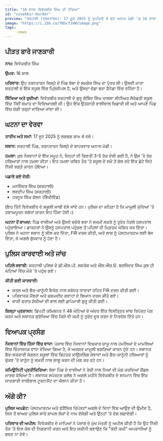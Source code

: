 ```yaml
---
title: "16 ਸਾਲਾ ਵਿਵੇਕਬੀਰ ਸਿੰਘ ਦੀ ਹੱਤਿਆ"
id: "vivekbir-murder"
preview: "ਸਰਹਾਲੀ (ਤਰਨਤਾਰਨ): 17 ਜੂਨ 2025 ਨੂੰ ਦੁਪਹਿਰੀ 4 ਵਜੇ ਅਨਾਜ ਮੰਡੀ ’ਚ 16 ਸਾਲਾ ਵਿਵੇਕਬੀਰ ਸਿੰਘ ‘ਤੇ ਤੇਜ਼ ਧਾਰ ਵਾਲੇ ਹਥਿਆਰਾਂ ਨਾਲ ਹਮਲਾ ਹੋਇਆ। ਇਸ ਹਮਲੇ ਵਿੱਚ ਵਿਵੇਕਬੀਰ ਦੀ ਮੌਤ ਹੋ ਗਈ। ਪੁਲਿਸ ਨੇ ਤਿੰਨ ਮੁਲਜ਼ਮਾਂ ਨੂੰ ਗ੍ਰਿਫ਼ਤਾਰ ਕਰ ਲਿਆ ਹੈ। ਪੂਰੀ ਖ਼ਬਰ ਪੜ੍ਹਨ ਲਈ 'ਪੂਰਾ ਪੜ੍ਹੋ' ਬਟਨ 'ਤੇ ਕਲਿੱਕ ਕਰੋ..."
image: "https://i.ibb.co/YBScfJXW/image.png"
tags: 
     -news
---
```

<h2>ਪੀੜਤ ਬਾਰੇ ਜਾਣਕਾਰੀ</h2>
<p><strong>ਨਾਮ:</strong> ਵਿਵੇਕਬੀਰ ਸਿੰਘ</p>
<p><strong>ਉਮਰ:</strong> 16 ਸਾਲ</p>
<p><strong>ਪਰਿਵਾਰ:</strong> ਉਹ ਤਰਨਤਾਰਨ ਜ਼ਿਲ੍ਹੇ ਦੇ ਪਿੰਡ ਥੱਥਾ ਦੇ ਸ਼ਮਸ਼ੇਰ ਸਿੰਘ ਦਾ ਪੁੱਤਰ ਸੀ। ਉਸਦੀ ਮਾਤਾ ਸਰਹਾਲੀ ਦੇ ਇੱਕ ਸਕੂਲ ਵਿੱਚ ਪ੍ਰਿੰਸੀਪਲ ਹੈ, ਅਤੇ ਉਸਦਾ ਵੱਡਾ ਭਰਾ ਕੈਨੇਡਾ ਵਿੱਚ ਰਹਿੰਦਾ ਹੈ।</p>
<p><strong>ਸਿੱਖਿਆ ਅਤੇ ਰੁਚੀਆਂ:</strong> ਵਿਵੇਕਬੀਰ ਸਰਹਾਲੀ ਦੇ ਗੁਰੂ ਗੋਬਿੰਦ ਸਿੰਘ ਖਾਲਸਾ ਸੀਨੀਅਰ ਸੈਕੰਡਰੀ ਸਕੂਲ ਵਿੱਚ 11ਵੀਂ ਜਮਾਤ ਦਾ ਵਿਦਿਆਰਥੀ ਸੀ। ਉਹ ਇੱਕ ਉਤਸ਼ਾਹੀ ਵਾਲੀਬਾਲ ਖਿਡਾਰੀ ਸੀ ਅਤੇ ਆਪਣੇ ਪਿੰਡ ਵਿੱਚ ਚੰਗੀ ਤਰ੍ਹਾਂ ਜਾਣਿਆ ਜਾਂਦਾ ਸੀ।</p>

<h2>ਘਟਨਾ ਦਾ ਵੇਰਵਾ</h2>
<p><strong>ਤਾਰੀਖ ਅਤੇ ਸਮਾਂ:</strong> 17 ਜੂਨ 2025 ਨੂੰ ਲਗਭਗ ਸ਼ਾਮ 4 ਵਜੇ।</p>
<p><strong>ਸਥਾਨ:</strong> ਸਰਹਾਲੀ ਪਿੰਡ, ਤਰਨਤਾਰਨ ਜ਼ਿਲ੍ਹੇ ਦੇ ਬਾਹਰਵਾਰ ਅਨਾਜ ਮੰਡੀ।</p>
<p><strong>ਹਮਲਾ:</strong> ਕੁਝ ਨੌਜਵਾਨਾਂ ਦੇ ਇੱਕ ਸਮੂਹ ਨੇ, ਜਿਨ੍ਹਾਂ ਦੀ ਗਿਣਤੀ 3-5 ਤੱਕ ਦੱਸੀ ਗਈ ਹੈ, ਨੇ ਉਸ 'ਤੇ ਤੇਜ਼ ਹਥਿਆਰਾਂ ਨਾਲ ਹਮਲਾ ਕੀਤਾ। ਇਹ ਹਮਲਾ ਕਥਿਤ ਤੌਰ 'ਤੇ ਸਕੂਲ ਦੇ ਸਮੇਂ ਤੋਂ ਚੱਲ ਰਹੇ ਇੱਕ ਛੋਟੇ ਜਿਹੇ ਨਿੱਜੀ ਝਗੜੇ ਕਾਰਨ ਹੋਇਆ।</p>
<p><strong>ਪਛਾਣੇ ਗਏ ਦੋਸ਼ੀ:</strong></p>
<ul>
    <li>ਮਨਜਿੰਦਰ ਸਿੰਘ (ਸਰਹਾਲੀ)</li>
    <li>ਲਵਦੀਪ ਸਿੰਘ (ਸਰਹਾਲੀ)</li>
    <li>ਹਰਨੂਰ ਸਿੰਘ ਗੋਲਨ (ਭਿੱਖੀਵਿੰਡ)</li>
</ul>
<p>(ਇਹ ਤਿੰਨੋਂ ਵਿਵੇਕਬੀਰ ਦੇ ਸਕੂਲੀ ਸਾਥੀ ਦੱਸੇ ਜਾਂਦੇ ਹਨ। ਪੁਲਿਸ ਦਾ ਕਹਿਣਾ ਹੈ ਕਿ ਮਾਮੂਲੀ ਮੁੱਦਿਆਂ 'ਤੇ ਤਣਾਅਪੂਰਨ ਸਬੰਧਾਂ ਕਾਰਨ ਇਹ ਹਿੰਸਾ ਹੋਈ।)</p>
<p><strong>ਘਟਨਾ ਤੋਂ ਬਾਅਦ:</strong> ਪਿੰਡ ਵਾਸੀਆਂ ਅਤੇ ਉਸਦੇ ਚਚੇਰੇ ਭਰਾ ਨੇ ਜ਼ਖਮੀ ਲੜਕੇ ਨੂੰ ਤੁਰੰਤ ਨੇੜਲੇ ਹਸਪਤਾਲ ਪਹੁੰਚਾਇਆ। ਡਾਕਟਰਾਂ ਨੇ ਉਸਨੂੰ ਹਸਪਤਾਲ ਪਹੁੰਚਣ ਤੋਂ ਪਹਿਲਾਂ ਹੀ ਮ੍ਰਿਤਕ ਘੋਸ਼ਿਤ ਕਰ ਦਿੱਤਾ। ਪੁਲਿਸ ਨੇ ਘਟਨਾ ਸਥਾਨ ਨੂੰ ਸੀਲ ਕਰ ਦਿੱਤਾ, FIR ਦਰਜ ਕੀਤੀ, ਅਤੇ ਲਾਸ਼ ਨੂੰ ਪੋਸਟਮਾਰਟਮ ਲਈ ਭੇਜ ਦਿੱਤਾ, ਜੋ ਅਗਲੇ ਬੁੱਧਵਾਰ ਨੂੰ ਹੋਣਾ ਹੈ।</p>

<h2>ਪੁਲਿਸ ਕਾਰਵਾਈ ਅਤੇ ਜਾਂਚ</h2>
<p><strong>ਪਹਿਲੇ ਜਵਾਬੀ:</strong> ਸਰਹਾਲੀ ਪੁਲਿਸ ਦੇ ਡੀ.ਐੱਸ.ਪੀ. ਲਵਕੇਸ਼ ਅਤੇ ਐੱਸ.ਐੱਚ.ਓ. ਬਰਜਿੰਦਰ ਸਿੰਘ ਕੁਝ ਹੀ ਘੰਟਿਆਂ ਵਿੱਚ ਮੌਕੇ 'ਤੇ ਪਹੁੰਚ ਗਏ।</p>
<p><strong>ਕੀਤੀ ਗਈ ਕਾਰਵਾਈ:</strong></p>
<ul>
    <li>ਕਤਲ ਅਤੇ ਗੈਰ-ਕਾਨੂੰਨੀ ਇਕੱਠ ਨਾਲ ਸਬੰਧਤ ਧਾਰਾਵਾਂ ਤਹਿਤ FIR ਦਰਜ ਕੀਤੀ ਗਈ।</li>
    <li>ਪਰਿਵਾਰਕ ਮੈਂਬਰਾਂ ਅਤੇ ਚਸ਼ਮਦੀਦ ਗਵਾਹਾਂ ਦੇ ਬਿਆਨ ਦਰਜ ਕੀਤੇ ਗਏ।</li>
    <li>ਬਾਕੀ ਫਰਾਰ ਸ਼ੱਕੀਆਂ ਦੀ ਭਾਲ ਲਈ ਛਾਪੇਮਾਰੀ ਸ਼ੁਰੂ ਕੀਤੀ ਗਈ।</li>
</ul>
<p><strong>ਜ਼ਿਲ੍ਹਾ ਪ੍ਰਸ਼ਾਸਨ:</strong> ਡਿਪਟੀ ਕਮਿਸ਼ਨਰ ਨੇ 48 ਘੰਟਿਆਂ ਦੇ ਅੰਦਰ ਇੱਕ ਵਿਸਤ੍ਰਿਤ ਜਾਂਚ ਰਿਪੋਰਟ ਪੇਸ਼ ਕਰਨ ਅਤੇ ਸਥਾਨਕ ਸੁਰੱਖਿਆ ਵਿੱਚ ਕਿਸੇ ਵੀ ਕਮੀ ਨੂੰ ਤੁਰੰਤ ਦੂਰ ਕਰਨ ਦੇ ਨਿਰਦੇਸ਼ ਦਿੱਤੇ ਹਨ।</p>

<h2>ਵਿਆਪਕ ਪ੍ਰਸੰਗ</h2>
<p><strong>ਨੌਜਵਾਨਾਂ ਵਿੱਚ ਹਿੰਸਾ ਵਿੱਚ ਵਾਧਾ:</strong> ਪੰਜਾਬ ਵਿੱਚ ਨੌਜਵਾਨਾਂ ਵਿਚਕਾਰ ਚਾਕੂ ਨਾਲ ਹਮਲਿਆਂ ਦੇ ਮਾਮਲਿਆਂ ਵਿੱਚ ਚਿੰਤਾਜਨਕ ਵਾਧਾ ਦੇਖਿਆ ਗਿਆ ਹੈ, ਜੋ ਅਕਸਰ ਮਾਮੂਲੀ ਝਗੜਿਆਂ ਕਾਰਨ ਹੁੰਦੇ ਹਨ। ਸਥਾਨਕ ਗੈਰ-ਸਰਕਾਰੀ ਸੰਗਠਨ ਸਕੂਲਾਂ ਵਿੱਚ ਬਿਹਤਰ ਕਾਉਂਸਲਿੰਗ ਸੇਵਾਵਾਂ ਅਤੇ ਗੈਰ-ਕਾਨੂੰਨੀ ਹਥਿਆਰਾਂ ਨੂੰ ਚੁੱਕਣ 'ਤੇ ਕਾਨੂੰਨ ਨੂੰ ਸਖ਼ਤੀ ਨਾਲ ਲਾਗੂ ਕਰਨ ਦੀ ਮੰਗ ਕਰ ਰਹੇ ਹਨ।</p>
<p><strong>ਕਮਿਊਨਿਟੀ ਪ੍ਰਤੀਕਿਰਿਆ:</strong> ਥੱਥਾ ਪਿੰਡ ਦੇ ਵਾਸੀਆਂ ਨੇ ਤੇਜ਼ੀ ਨਾਲ ਨਿਆਂ ਦੀ ਮੰਗ ਕਰਦਿਆਂ ਕੈਂਡਲ ਮਾਰਚ ਕੱਢਿਆ ਹੈ। ਸਥਾਨਕ ਸਪੋਰਟਸ ਕਲੱਬ ਨੇ ਅਗਲੇ ਮਹੀਨੇ ਵਿਵੇਕਬੀਰ ਦੇ ਸਨਮਾਨ ਵਿੱਚ ਇੱਕ ਯਾਦਗਾਰੀ ਵਾਲੀਬਾਲ ਟੂਰਨਾਮੈਂਟ ਦਾ ਐਲਾਨ ਕੀਤਾ ਹੈ।</p>

<h2>ਅੱਗੇ ਕੀ?</h2>
<p><strong>ਪੁਲਿਸ ਅਪਡੇਟ:</strong> ਪੋਸਟਮਾਰਟਮ ਅਤੇ ਫੋਰੈਂਸਿਕ ਰਿਪੋਰਟਾਂ ਅਗਲੇ ਦੋ ਦਿਨਾਂ ਵਿੱਚ ਆਉਣ ਦੀ ਉਮੀਦ ਹੈ, ਜਿਸ ਤੋਂ ਬਾਅਦ ਪੁਲਿਸ ਸਾਰੇ ਸ਼ਾਮਲ ਲੋਕਾਂ ਦੇ ਨਾਮ ਦੱਸੇਗੀ ਅਤੇ ਉਨ੍ਹਾਂ 'ਤੇ ਦੋਸ਼ ਲਗਾਏਗੀ।</p>
<p><strong>ਪਰਿਵਾਰ ਦੀ ਅਪੀਲ:</strong> ਵਿਵੇਕਬੀਰ ਦੇ ਮਾਪਿਆਂ ਨੇ ਪੰਜਾਬ ਦੇ ਮੁੱਖ ਮੰਤਰੀ ਨੂੰ ਅਪੀਲ ਕੀਤੀ ਹੈ ਕਿ ਉਹ ਨਿੱਜੀ ਤੌਰ 'ਤੇ ਇਸ ਕੇਸ ਦੀ ਨਿਗਰਾਨੀ ਕਰਨ ਅਤੇ ਇਹ ਯਕੀਨੀ ਬਣਾਉਣ ਕਿ "ਕੋਈ ਕਮੀ" ਅਪਰਾਧੀਆਂ ਨੂੰ ਬਚਣ ਨਾ ਦੇਵੇ।
